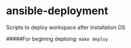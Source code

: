 # ansible-deployment
Scripts to deploy workspace after installation OS

#####For begining deploing:
`make deploy`
